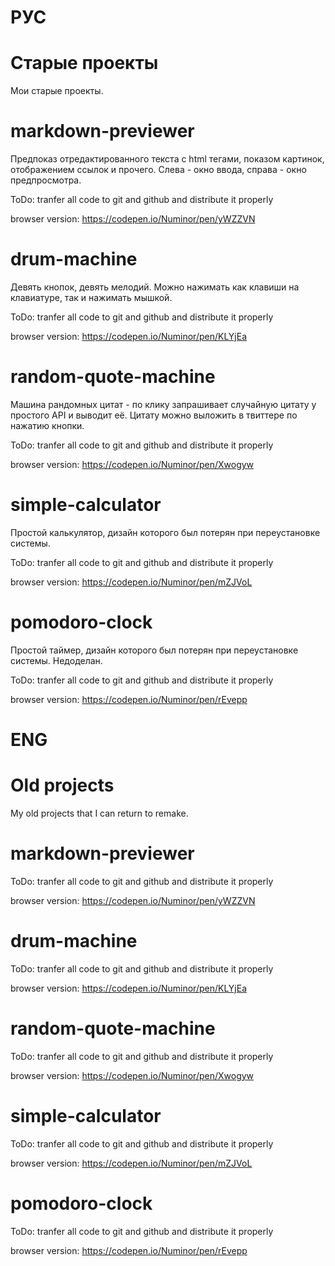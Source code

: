 # РУС

# Cтарые проекты
Мои старые проекты.

# markdown-previewer

Предпоказ отредактированного текста с html тегами, показом картинок, отображением ссылок и прочего. 
Слева - окно ввода, справа - окно предпросмотра.

ToDo: tranfer all code to git and github and distribute it properly

browser version: https://codepen.io/Numinor/pen/yWZZVN

# drum-machine

Девять кнопок, девять мелодий. Можно нажимать как клавиши на клавиатуре, так и нажимать мышкой.

ToDo: tranfer all code to git and github and distribute it properly

browser version: https://codepen.io/Numinor/pen/KLYjEa

# random-quote-machine

Машина рандомных цитат - по клику запрашивает случайную цитату у простого API и выводит её. Цитату можно выложить в твиттере по нажатию кнопки. 

ToDo: tranfer all code to git and github and distribute it properly

browser version: https://codepen.io/Numinor/pen/Xwogyw


# simple-calculator

Простой калькулятор, дизайн которого был потерян при переустановке системы.

ToDo: tranfer all code to git and github and distribute it properly

browser version: https://codepen.io/Numinor/pen/mZJVoL


# pomodoro-clock

Простой таймер, дизайн которого был потерян при переустановке системы. Недоделан.

ToDo: tranfer all code to git and github and distribute it properly

browser version: https://codepen.io/Numinor/pen/rEvepp

# ENG
  
# Old projects
My old projects that I can return to remake.

# markdown-previewer

ToDo: tranfer all code to git and github and distribute it properly

browser version: https://codepen.io/Numinor/pen/yWZZVN

# drum-machine

ToDo: tranfer all code to git and github and distribute it properly

browser version: https://codepen.io/Numinor/pen/KLYjEa

# random-quote-machine

ToDo: tranfer all code to git and github and distribute it properly

browser version: https://codepen.io/Numinor/pen/Xwogyw


# simple-calculator

ToDo: tranfer all code to git and github and distribute it properly

browser version: https://codepen.io/Numinor/pen/mZJVoL


# pomodoro-clock

ToDo: tranfer all code to git and github and distribute it properly

browser version: https://codepen.io/Numinor/pen/rEvepp
